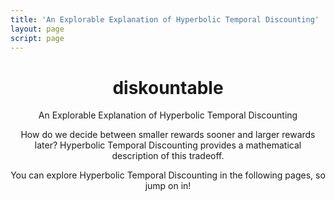 ```yaml
---
title: 'An Explorable Explanation of Hyperbolic Temporal Discounting'
layout: page
script: page
---
```


<!--lint ignore first-heading-level-->

<header class="dis-index-header">
  <hgroup class="dis-index-titles">
    <h1 class="dis-index-title">
      <span class="discountable">dis<span class="math-var">k</span>ountable</span>
    </h1>
    <p class="dis-index-subtitle">An Explorable Explanation of Hyperbolic Temporal Discounting</p>
  </hgroup>
  <div class="dis-index-demo">
    <htd-curves interactive></htd-curves>
  </div>
  <p class="dis-index-lead">
    How do we decide between smaller rewards sooner and larger rewards later? 
    Hyperbolic Temporal Discounting provides a mathematical description of this tradeoff.
  </p>
  <p class="dis-index-lead">
    You can explore Hyperbolic Temporal Discounting in the following pages, so jump on in!
  </p>
</header>
